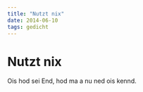 ```yaml
---
title: "Nutzt nix"
date: 2014-06-10
tags: gedicht
---
```

# Nutzt nix

Ois hod sei End,
hod ma a nu ned ois kennd.
